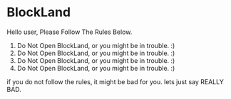 # BlockLand
Hello user, Please Follow The Rules Below.

1. Do Not Open BlockLand, or you might be in trouble. :)
2. Do Not Open BlockLand, or you might be in trouble. :)
3. Do Not Open BlockLand, or you might be in trouble. :)
4. Do Not Open BlockLand, or you might be in trouble. :)

if you do not follow the rules, it might be bad for you. lets just say REALLY BAD.
